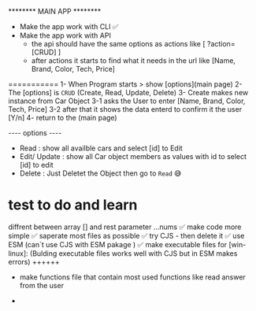 ******** MAIN APP ********
* Make the app work with CLI ✅
* Make the app work with API 
    - the api should have the same options as actions like [ ?action=[CRUD] ]
    - after actions it starts to find what it needs in the url like [Name, Brand, Color, Tech, Price]

===========
1- When Program starts > show [options](main page)
2- The [options] is `CRUD` (Create, Read, Update, Delete)
3- Create makes new instance  from Car Object
3-1 asks the User to enter [Name, Brand, Color, Tech, Price]
3-2 after that it shows the data enterd to confirm it the user [Y/n]
4- return to the (main page)

---- options ----
* Read         : show all availble cars and select [id] to Edit
* Edit/ Update : show all Car object members as values with id to select [id] to edit
* Delete       : Just Deletet the Object then go to `Read` 😅

#    test to do and learn    # 
diffrent between array [] and rest parameter ...nums ✅
make code more simple ✅
saperate most files as possible ✅
try CJS - then delete it ✅
use ESM (can`t use CJS with ESM pakage ) ✅
make executable files for [win-linux]: (Bulding executable files works well with CJS but in ESM makes errors)
++++++
- make functions file
    that contain most used functions like read answer from the user
*